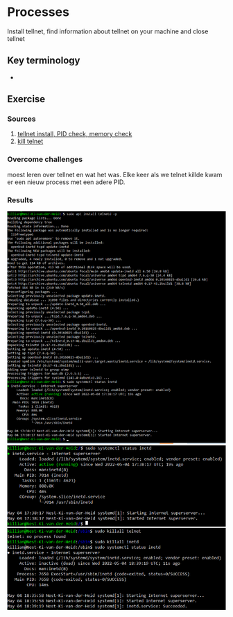 # Processes 
Install tellnet, find information about tellnet on your machine and close tellnet

## Key terminology
 - 
 


## Exercise
### Sources
1. [tellnet install, PID check, memory check](https://www.howtoforge.com/how-to-install-and-use-telnet-on-ubuntu/)
2. [kill telnet](https://itsfoss.com/how-to-find-the-process-id-of-a-program-and-kill-it-quick-tip/)




### Overcome challenges
moest leren over tellnet en wat het was. Elke keer als we telnet killde kwam er een nieuw process met een adere PID.


### Results
![SS](../../00_includes/LNX-06/instaltellnet.png)
![SS](../../00_includes/LNX-06/PID.png)
![SS](../../00_includes/LNX-06/killtelnet.png)

